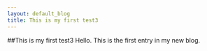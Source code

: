 ```yaml
---
layout: default_blog
title: This is my first test3
---
```

##This is my first test3
Hello.
This is the first entry in my new blog.